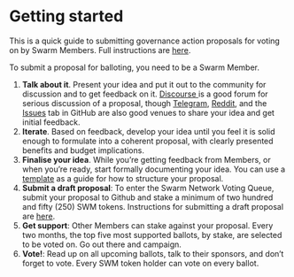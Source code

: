 # Getting started

This is a quick guide to submitting governance action proposals for voting on by Swarm Members. Full instructions are [here](ballots/requirements.md). 

To submit a proposal for balloting, you need to be a Swarm Member.

1. **Talk about it**. Present your idea and put it out to the community for discussion and to get feedback on it. [Discourse ](https://community.swarm.fund)is a good forum for serious discussion of a proposal, though [Telegram](https://t.me/swarmfund), [Reddit](https://reddit.com/r/swarm/), and the [Issues](https://github.com/swarmfund/networkgovernance/issues) tab in GitHub are also good venues to share your idea and get initial feedback.
2. **Iterate**. Based on feedback, develop your idea until you feel it is solid enough to formulate into a coherent proposal, with clearly presented benefits and budget implications.
3. **Finalise your idea**. While you’re getting feedback from Members, or when you’re ready, start formally documenting your idea. You can use a [template](https://github.com/swarmfund/networkgovernance/tree/master/templates) as a guide for how to structure your proposal.
4. **Submit a draft proposal**: To enter the Swarm Network Voting Queue, submit your proposal to Github and stake a minimum of two hundred and fifty \(250\) SWM tokens. Instructions for submitting a draft proposal are [here](ballots/requirements.md).
5. **Get support**: Other Members can stake against your proposal. Every two months, the top five most supported ballots, by stake, are selected to be voted on. Go out there and campaign.
6. **Vote!**: Read up on all upcoming ballots, talk to their sponsors, and don’t forget to vote. Every SWM token holder can vote on every ballot.

